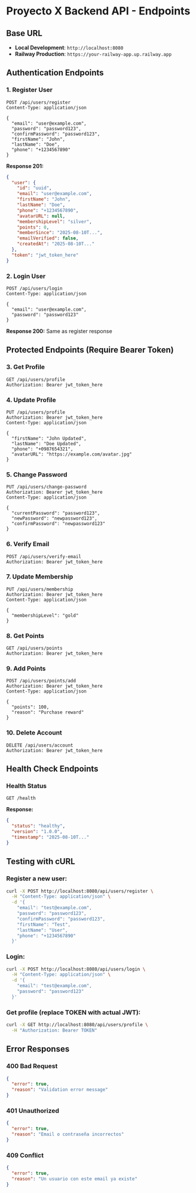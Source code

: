# Proyecto X Backend API - Endpoints

## Base URL
- **Local Development**: `http://localhost:8080`
- **Railway Production**: `https://your-railway-app.up.railway.app`

## Authentication Endpoints

### 1. Register User
```http
POST /api/users/register
Content-Type: application/json

{
  "email": "user@example.com",
  "password": "password123",
  "confirmPassword": "password123",
  "firstName": "John",
  "lastName": "Doe",
  "phone": "+1234567890"
}
```

**Response 201:**
```json
{
  "user": {
    "id": "uuid",
    "email": "user@example.com",
    "firstName": "John",
    "lastName": "Doe",
    "phone": "+1234567890",
    "avatarURL": null,
    "membershipLevel": "silver",
    "points": 0,
    "memberSince": "2025-08-10T...",
    "emailVerified": false,
    "createdAt": "2025-08-10T..."
  },
  "token": "jwt_token_here"
}
```

### 2. Login User
```http
POST /api/users/login
Content-Type: application/json

{
  "email": "user@example.com",
  "password": "password123"
}
```

**Response 200:** Same as register response

## Protected Endpoints (Require Bearer Token)

### 3. Get Profile
```http
GET /api/users/profile
Authorization: Bearer jwt_token_here
```

### 4. Update Profile
```http
PUT /api/users/profile
Authorization: Bearer jwt_token_here
Content-Type: application/json

{
  "firstName": "John Updated",
  "lastName": "Doe Updated",
  "phone": "+0987654321",
  "avatarURL": "https://example.com/avatar.jpg"
}
```

### 5. Change Password
```http
PUT /api/users/change-password
Authorization: Bearer jwt_token_here
Content-Type: application/json

{
  "currentPassword": "password123",
  "newPassword": "newpassword123",
  "confirmPassword": "newpassword123"
}
```

### 6. Verify Email
```http
POST /api/users/verify-email
Authorization: Bearer jwt_token_here
```

### 7. Update Membership
```http
PUT /api/users/membership
Authorization: Bearer jwt_token_here
Content-Type: application/json

{
  "membershipLevel": "gold"
}
```

### 8. Get Points
```http
GET /api/users/points
Authorization: Bearer jwt_token_here
```

### 9. Add Points
```http
POST /api/users/points/add
Authorization: Bearer jwt_token_here
Content-Type: application/json

{
  "points": 100,
  "reason": "Purchase reward"
}
```

### 10. Delete Account
```http
DELETE /api/users/account
Authorization: Bearer jwt_token_here
```

## Health Check Endpoints

### Health Status
```http
GET /health
```

**Response:**
```json
{
  "status": "healthy",
  "version": "1.0.0",
  "timestamp": "2025-08-10T..."
}
```

## Testing with cURL

### Register a new user:
```bash
curl -X POST http://localhost:8080/api/users/register \
  -H "Content-Type: application/json" \
  -d '{
    "email": "test@example.com",
    "password": "password123",
    "confirmPassword": "password123",
    "firstName": "Test",
    "lastName": "User",
    "phone": "+1234567890"
  }'
```

### Login:
```bash
curl -X POST http://localhost:8080/api/users/login \
  -H "Content-Type: application/json" \
  -d '{
    "email": "test@example.com",
    "password": "password123"
  }'
```

### Get profile (replace TOKEN with actual JWT):
```bash
curl -X GET http://localhost:8080/api/users/profile \
  -H "Authorization: Bearer TOKEN"
```

## Error Responses

### 400 Bad Request
```json
{
  "error": true,
  "reason": "Validation error message"
}
```

### 401 Unauthorized
```json
{
  "error": true,
  "reason": "Email o contraseña incorrectos"
}
```

### 409 Conflict
```json
{
  "error": true,
  "reason": "Un usuario con este email ya existe"
}
```
